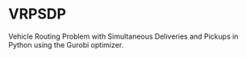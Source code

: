 # VRPSDP
Vehicle Routing Problem with Simultaneous Deliveries and Pickups in Python using the Gurobi optimizer.
